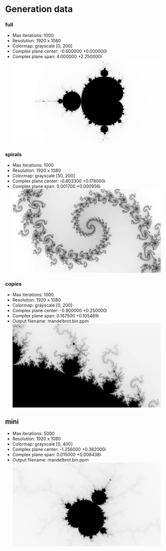 # Generation data

### full
- Max iterations: 1000
- Resolution: 1920 x 1080
- Colormap: grayscale [0, 200]
- Complex plane center: -0.600000 +0.000000i
- Complex plane span:   4.000000 +2.250000i
![image](full.png)

### spirals
- Max iterations: 1000
- Resolution: 1920 x 1080
- Colormap: grayscale [50, 200]
- Complex plane center: -0.803300 +0.178000i
- Complex plane span:   0.001700 +0.000956i
![image](spirals.png)

### copies
- Max iterations: 1000
- Resolution: 1920 x 1080
- Colormap: grayscale [0, 200]
- Complex plane center: -0.900000 +0.250000i
- Complex plane span:   0.187500 +0.105469i
- Output filename:   mandelbrot.bin.ppm
![image](copies.png)


## mini
- Max iterations: 5000
- Resolution: 1920 x 1080
- Colormap: grayscale [0, 400]
- Complex plane center: -1.256000 +0.382000i
- Complex plane span:   0.015000 +0.008438i
- Output filename:   mandelbrot.bin.ppm
![image](mini.png)